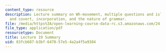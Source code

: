 ```yaml
---
content_type: resource
description: Lecture summary on Wh-movement, multiple questions and islands, overt
  and covert, incorporation, and the nature of grammar.
file: /media/https%3A/open-learning-course-data-rc.s3.amazonaws.com/24-902-language-and-its-structure-ii-syntax-fall-2003/83fcb687b3bf647057e54a2a4f5a9384_ln19final_sum.pdf
file_type: application/pdf
resourcetype: Document
title: Lecture 19 Summary
uid: 83fcb687-b3bf-6470-57e5-4a2a4f5a9384
---
```


